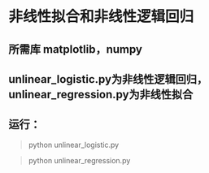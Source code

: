 # 非线性拟合和非线性逻辑回归

## 所需库 matplotlib，numpy

## unlinear_logistic.py为非线性逻辑回归，unlinear_regression.py为非线性拟合

## 运行：

>python unlinear_logistic.py

>python unlinear_regression.py

